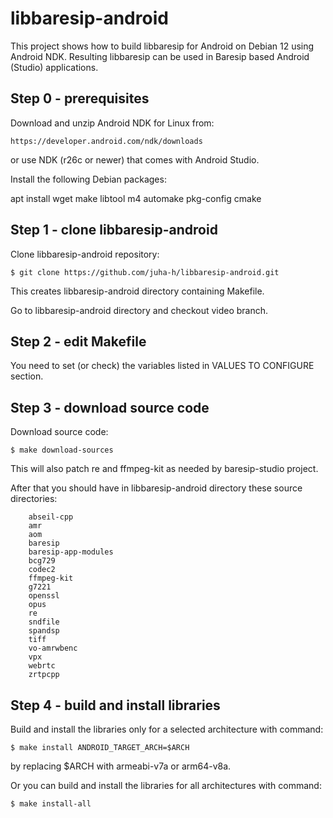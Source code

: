 libbaresip-android
==================

This project shows how to build libbaresip for Android on Debian 12 using Android NDK. Resulting libbaresip can be used in Baresip based Android (Studio) applications.

## Step 0 - prerequisites

Download and unzip Android NDK for Linux from:
```
https://developer.android.com/ndk/downloads
```
or use NDK (r26c or newer) that comes with Android Studio.

Install the following Debian packages:

apt install wget make libtool m4 automake pkg-config cmake

## Step 1 - clone libbaresip-android

Clone libbaresip-android repository:
```
$ git clone https://github.com/juha-h/libbaresip-android.git
```
This creates libbaresip-android directory containing Makefile.

Go to libbaresip-android directory and checkout video branch.

## Step 2 - edit Makefile

You need to set (or check) the variables listed in VALUES TO CONFIGURE section.

## Step 3 - download source code

Download source code:
```
$ make download-sources
```
This will also patch re and ffmpeg-kit as needed by baresip-studio project.

After that you should have in libbaresip-android directory these source directories:
```
    abseil-cpp
    amr
    aom
    baresip
    baresip-app-modules
    bcg729
    codec2
    ffmpeg-kit
    g7221
    openssl
    opus
    re
    sndfile
    spandsp
    tiff
    vo-amrwbenc
    vpx
    webrtc
    zrtpcpp
```

## Step 4 - build and install libraries

Build and install the libraries only for a selected architecture with command:
```
$ make install ANDROID_TARGET_ARCH=$ARCH
```
by replacing $ARCH with armeabi-v7a or arm64-v8a.

Or you can build and install the libraries for all architectures with command:
```
$ make install-all
```
